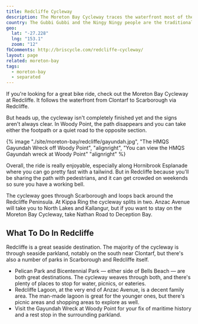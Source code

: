 ```yaml
---
title: Redcliffe Cycleway
description: The Moreton Bay Cycleway traces the waterfront most of the way from Clontarf to Scarborough via Redcliffe. That said, the cycleway isn't completed and bad signage in some cases makes it easy to get lost.
country: The Gubbi Gubbi and the Ningy Ningy people are the traditional custodians of the area we now call Redcliffe.
geo:
  lat: "-27.228"
  lng: "153.1"
  zoom: "12"
fbComments: http://briscycle.com/redcliffe-cycleway/
layout: page
related: moreton-bay
tags:
  - moreton-bay
  - separated
---
```


If you're looking for a great bike ride, check out the Moreton Bay Cycleway at Redcliffe. It follows the waterfront from Clontarf to Scarborough via Redcliffe.

But heads up, the cycleway isn't completely finished yet and the signs aren't always clear. In Woody Point, the path disappears and you can take either the footpath or a quiet road to the opposite section.

{% image "./site/moreton-bay/redcliffe/gayundah.jpg", "The HMQS Gayundah Wreck off Woody Point", "alignright", "You can view the HMQS Gayundah wreck at Woody Point" "alignright" %}

Overall, the ride is really enjoyable, especially along Hornibrook Esplanade where you can go pretty fast with a tailwind. But in Redcliffe because you'll be sharing the path with pedestrians, and it can get crowded on weekends so sure you have a working bell.

The cycleway goes through Scarborough and loops back around the Redcliffe Peninsula. At Kippa Ring the cycleway splits in two. Anzac Avenue will take you to North Lakes and Kallangur, but if you want to stay on the Moreton Bay Cycleway, take Nathan Road to Deception Bay.

## What To Do In Redcliffe

Redcliffe is a great seaside destination. The majority of the cycleway is through seaside parkland, notably on the south near Clontarf, but there's also a number of parks in Scarborough and Redcliffe itself.

- Pelican Park and Bicentennial Park — either side of Bells Beach — are both great destinations. The cycleway weaves through both, and there's plenty of places to stop for water, picnics, or eateries.
- Redcliffe Lagoon, at the very end of Anzac Avenue, is a decent family area. The man-made lagoon is great for the younger ones, but there's picnic areas and shopping areas to explore as well.
- Visit the Gayundah Wreck at Woody Point for your fix of maritime history and a rest stop in the surrounding parkland.
